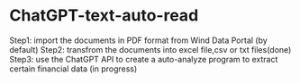 # ChatGPT-text-auto-read

Step1: import the documents in PDF format from Wind Data Portal (by default)
Step2: transfrom the documents into excel file,csv or txt files(done)
Step3: use the ChatGPT API to create a auto-analyze program to extract certain financial data (in progress)
